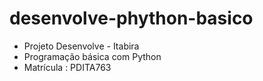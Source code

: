 # desenvolve-phython-basico

- Projeto Desenvolve - Itabira
- Programação básica com Python
- Matrícula : PDITA763
